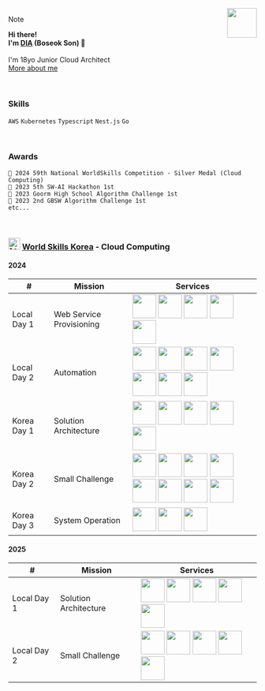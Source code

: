 <!--
dia-7691/dia-7691** is a ✨ _special_ ✨ repository because its `README.md` (this file) appears on your GitHub profile.

- 🔭 I’m currently working on ...
- 🌱 I’m currently learning ...
- 👯 I’m looking to collaborate on ...
- 🤔 I’m looking for help with ...
- 💬 Ask me about ...
- 📫 How to reach me: ...
- 😄 Pronouns: ...
- ⚡ Fun fact: ...
-->


<!-- ![Picture1](https://user-images.githubusercontent.com/51194584/180676817-208cd9c2-926a-4ca4-b135-16a5bbf6c205.png) -->
<!-- ![profilebg](https://user-images.githubusercontent.com/51194584/202172220-b56ae501-c5ef-4ac6-a24e-6a75eaecd58a.png) -->
<!-- ![backbg](https://user-images.githubusercontent.com/51194584/194555371-c490c109-8177-4144-ac41-65b421a02346.png) -->
<!-- ![j](https://user-images.githubusercontent.com/51194584/213682600-9962fd2e-dbbd-4fec-bdb7-28004bef54b5.png) -->
<!-- ![header](https://user-images.githubusercontent.com/51194584/221538126-552132e2-3d5a-4992-b6d4-5b3e4d16c6b8.png) -->
<!-- ![My Discord](https://discord-readme-badge.vercel.app/api?id=884954874943520788) -->
<!-- [![Solved.ac 프로필](http://mazassumnida.wtf/api/v2/generate_badge?boj=pltnm)](https://solved.ac/pltnm) -->
<!-- ![dev_db](https://github.com/dya-only/dya-only/assets/51194584/09006e6b-7354-4fda-a28f-a2d383ba1660) -->



<!-- [![GitHub WidgetBox](https://github-widgetbox.vercel.app/api/profile?username=dya-only&data=followers,repositories,stars,commits)](https://github.com/Jurredr/github-widgetbox) -->

<img src="https://github.com/dya-only/dya-only/assets/51194584/699dee2f-d992-4fb2-81f3-a03657946985" width="60px" align="right">

> [!Note]
**Hi there!\
I'm [DIA](https://github.com/dya-only) (Boseok Son) 👋**
\
\
I'm 18yo Junior Cloud Architect \
[More about me](https://notion.dya.codes)

<br>

### Skills
```AWS``` ```Kubernetes``` ```Typescript``` ```Nest.js``` ```Go```

<br>

### Awards
```🥈 2024 59th National WorldSkills Competition - Silver Medal (Cloud Computing)``` \
```🥇 2023 5th SW-AI Hackathon 1st``` \
```🥇 2023 Goorm High School Algorithm Challenge 1st``` \
```🥇 2023 2nd GBSW Algorithm Challenge 1st```\
```etc...```

<br>

### <img src="images/aws.svg" alt="[AWS]" height="24" /> [World Skills Korea](https://meister.hrdkorea.or.kr/sub/3/2/1/20160512110924569100_view.do) - Cloud Computing

#### 2024
| # | Mission | Services |
| ------------- | ------------- | ------------- |
| Local Day 1 | Web Service Provisioning | <img src="images/eks.svg" height="48" /> <img src="images/fargate.svg" height="48" /> <img src="images/documentdb.svg" height="48" /> <img src="images/elasticache.svg" height="48" /> <img src="images/secretsmanager.svg" height="48" /> |
| Local Day 2 | Automation | <img src="images/fargate.svg" height="48" /> <img src="images/codecommit.svg" height="48" /> <img src="images/codebuild.svg" height="48" /> <img src="images/codedeploy.svg" height="48" /> <img src="images/codepipeline.svg" height="48" /> <img src="images/s3.svg" height="48" /> <img src="images/cloudfront.svg" height="48" /> |
| Korea Day 1 | Solution Architecture | <img src="images/eks.svg" height="48" /> <img src="images/transitgw.svg" width="48" /> <img src="images/lattice.svg" height="48" /> <img src="images/rds.svg" height="48" /> <img src="images/dynamo.svg" height="48" /> |
| Korea Day 2 | Small Challenge | <img src="images/eks.svg" height="48" /> <img src="images/iam.svg" height="48" /> <img src="images/codecommit.svg" height="48" /> <img src="images/codebuild.svg" height="48" /> <img src="images/codedeploy.svg" height="48" /> <img src="images/codepipeline.svg" height="48" /> <img src="images/cloudwatch.svg" height="48" /> <img src="images/cloudtrail.svg" height="48" /> |
| Korea Day 3 | System Operation | <img src="images/eks.svg" height="48" /> <img src="images/rds.svg" height="48" /> <img src="images/waf.svg" width="48" /> |

#### 2025
| # | Mission | Services |
| ------------- | ------------- | ------------- |
| Local Day 1 | Solution Architecture | <img src="images/ecs.svg" height="48" /> <img src="images/ec2.svg" height="48" /> <img src="images/cloudmap.svg" height="48" /> <img src="images/dynamo.svg" height="48" /> <img src="images/cloudwatch.svg" height="48" /> |
| Local Day 2 | Small Challenge | <img src="images/clientvpn.svg" height="48" /> <img src="images/eks.svg" height="48" /> <img src="images/sqs.svg" height="48" /> <img src="images/ec2.svg" height="48" /> <img src="images/terraform.png" height="48" /> |
